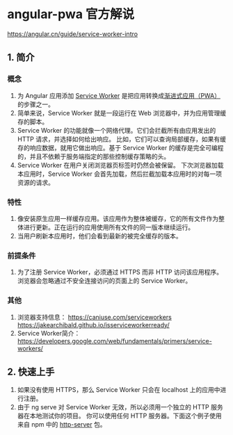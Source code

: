 # angular-pwa 官方解说  
https://angular.cn/guide/service-worker-intro
## 1. 简介
### 概念
1. 为 Angular 应用添加 [Service Worker](https://developer.mozilla.org/zh-CN/docs/Web/API/Service_Worker_API) 是把应用转换成[渐进式应用（PWA）](https://web.dev/progressive-web-apps/ "PWA")的步骤之一。  
2. 简单来说，Service Worker 就是一段运行在 Web 浏览器中，并为应用管理缓存的脚本。  
3. Service Worker 的功能就像一个网络代理。它们会拦截所有由应用发出的 HTTP 请求，并选择如何给出响应。 比如，它们可以查询局部缓存，如果有缓存的响应数据，就用它做出响应。基于 Service Worker 的缓存是完全可编程的，并且不依赖于服务端指定的那些控制缓存策略的头。  
4. Service Worker 在用户关闭浏览器页标签时仍然会被保留。 下次浏览器加载本应用时，Service Worker 会首先加载，然后拦截加载本应用时的对每一项资源的请求。
### 特性
1. 像安装原生应用一样缓存应用。该应用作为整体被缓存，它的所有文件作为整体进行更新。正在运行的应用使用所有文件的同一版本继续运行。  
2. 当用户刷新本应用时，他们会看到最新的被完全缓存的版本。
### 前提条件
1. 为了注册 Service Worker，必须通过 HTTPS 而非 HTTP 访问该应用程序。浏览器会忽略通过不安全连接访问的页面上的 Service Worker。
### 其他
1. 浏览器支持信息： https://caniuse.com/serviceworkers &nbsp;&nbsp; https://jakearchibald.github.io/isserviceworkerready/
3. Service Worker简介： https://developers.google.com/web/fundamentals/primers/service-workers/
## 2. 快速上手
1. 如果没有使用 HTTPS，那么 Service Worker 只会在 localhost 上的应用中进行注册。
2. 由于 ng serve 对 Service Worker 无效，所以必须用一个独立的 HTTP 服务器在本地测试你的项目。 你可以使用任何 HTTP 服务器。下面这个例子使用来自 npm 中的 [http-server](https://www.npmjs.com/package/http-server) 包。
